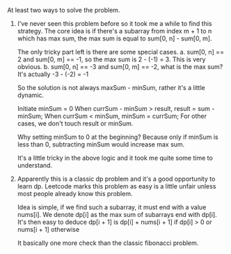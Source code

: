 At least two ways to solve the problem.

1. I've never seen this problem before so it took me a while to find this strategy. The core idea is if there's a subarray from index m + 1 to n which has max sum, the max sum is equal to sum[0, n] - sum[0, m].

    The only tricky part left is there are some special cases.
        a. sum[0, n] == 2 and sum[0, m] == -1, so the max sum is 2 - (-1) = 3. This is very obvious.
        b. sum[0, n] == -3 and sum[0, m] == -2, what is the max sum? It's actually -3 - (-2) = -1

    So the solution is not always maxSum - minSum, rather it's a little dynamic.

    Initiate minSum = 0
    When currSum - minSum > result, result = sum - minSum;
    When currSum < minSum, minSum = currSum;
    For other cases, we don't touch result or minSum.

    Why setting minSum to 0 at the beginning? Because only if minSum is less than 0, subtracting minSum would increase max sum.

    It's a little tricky in the above logic and it took me quite some time to understand.


2. Apparently this is a classic dp problem and it's a good opportunity to learn dp. Leetcode marks this problem as easy is a little unfair unless most people already know this problem.

    Idea is simple, if we find such a subarray, it must end with a value nums[i].
    We denote dp[i] as the max sum of subarrays end with dp[i].
    It's then easy to deduce dp[i + 1] is dp[i] + nums[i + 1] if dp[i] > 0 or nums[i + 1] otherwise

    It basically one more check than the classic fibonacci problem.

